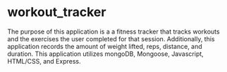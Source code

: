# workout_tracker
The purpose of this application is a a fitness tracker that tracks workouts and the exercises the user completed for that session. Additionally, this application records the amount of weight lifted, reps, distance, and duration. This application utilizes mongoDB, Mongoose, Javascript, HTML/CSS, and Express.